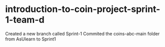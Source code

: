 # introduction-to-coin-project-sprint-1-team-d
Created a new branch called Sprint-1
Commited the coins-abc-main folder from AsUlearn to Sprint1
